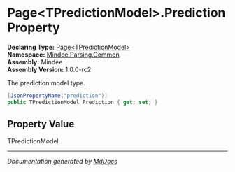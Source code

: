 ﻿<!--  
  <auto-generated>   
    The contents of this file were generated by a tool.  
    Changes to this file may be list if the file is regenerated  
  </auto-generated>   
-->

# Page\<TPredictionModel\>.Prediction Property

**Declaring Type:** [Page\<TPredictionModel\>](../index.md)  
**Namespace:** [Mindee.Parsing.Common](../../index.md)  
**Assembly:** Mindee  
**Assembly Version:** 1.0.0\-rc2

The prediction model type.

```csharp
[JsonPropertyName("prediction")]
public TPredictionModel Prediction { get; set; }
```

## Property Value

TPredictionModel

___

*Documentation generated by [MdDocs](https://github.com/ap0llo/mddocs)*
